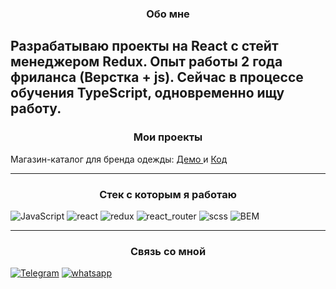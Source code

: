 <h3 align='center'>Обо мне</h3>

## Разрабатываю проекты на React с стейт менеджером Redux. Опыт работы 2 года фриланса (Верстка + js). Сейчас в процессе обучения TypeScript, одновременно ищу работу.

<h3 align='center'>Мои проекты</h3>

Магазин-каталог для бренда одежды: <a target="_blank" href="https://obitski.herokuapp.com/" > Демо </a> и <a target="_blank" href="https://github.com/webtitovdev/obitski-wear" > Код </a>

---

<h3 align='center'>Стек с которым я работаю</h3>

![JavaScript](https://img.shields.io/badge/JavaScript-111111?style=for-the-badge&logo=JavaScript)
![react](https://img.shields.io/badge/react-111111?style=for-the-badge&logo=React)
![redux](https://img.shields.io/badge/redux_toolkit-111111?style=for-the-badge&logo=Redux)
![react_router](https://img.shields.io/badge/react_router-111111?style=for-the-badge&logo=ReactRouter)
![scss](https://img.shields.io/badge/scss-111111?style=for-the-badge&logo=sass)
![BEM](https://img.shields.io/badge/bem-111111?style=for-the-badge&logo=bem)

---

<h3 align='center'>Связь со мной</h3>

[![Telegram](https://img.shields.io/badge/Telegram-111111?style=for-the-badge&logo=telegram)](https://t.me/webtitovdev)
[![whatsapp](https://img.shields.io/badge/whatsapp-111111?style=for-the-badge&logo=whatsapp)](<(https://wa.me/79896375340)>)
